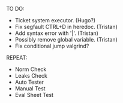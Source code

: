TO DO:
- Ticket system executor. (Hugo?)
- Fix segfault CTRL+D in heredoc. (Tristan)
- Add syntax error with '|'. (Tristan)
- Possibly remove global variable. (Tristan)
- Fix conditional jump valgrind?

REPEAT:
- Norm Check
- Leaks Check
- Auto Tester
- Manual Test
- Eval Sheet Test
